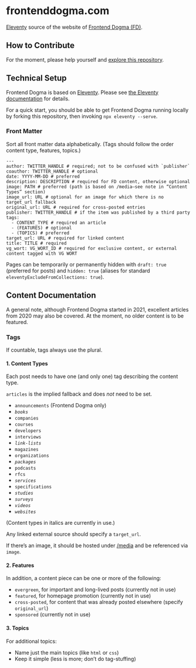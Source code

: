 # frontenddogma.com

[Eleventy](https://www.11ty.dev/) source of the website of [Frontend Dogma (FD)](https://frontenddogma.com/).

## How to Contribute

For the moment, please help yourself and [explore this repository](https://github.com/j9t/frontenddogma.com).

## Technical Setup

Frontend Dogma is based on [Eleventy](https://www.11ty.dev/). Please see [the Eleventy documentation](https://www.11ty.dev/docs/) for details.

For a quick start, you should be able to get Frontend Dogma running locally by forking this repository, then invoking `npx eleventy --serve`.

### Front Matter

Sort all front matter data alphabetically. (Tags should follow the order content type, features, topics.)

```
---
author: TWITTER_HANDLE # required; not to be confused with `publisher`
coauthor: TWITTER_HANDLE # optional
date: YYYY-MM-DD # preferred
description: DESCRIPTION # required for FD content, otherwise optional
image: PATH # preferred (path is based on /media—see note in “Content Types” section)
image_url: URL # optional for an image for which there is no target_url fallback
original_url: URL # required for cross-posted entries
publisher: TWITTER_HANDLE # if the item was published by a third party
tags:
  - CONTENT_TYPE # required an article
  - (FEATURES) # optional
  - (TOPICS) # preferred
target_url: URL # required for linked content
title: TITLE # required
vg_wort: VG_WORT_ID # required for exclusive content, or external content tagged with VG WORT
```

Pages can be temporarily or permanently hidden with `draft: true` (preferred for posts) and `hidden: true` (aliases for standard `eleventyExcludeFromCollections: true`).

## Content Documentation

A general note, although Frontend Dogma started in 2021, excellent articles from 2020 may also be covered. At the moment, no older content is to be featured.

### Tags

If countable, tags always use the plural.

#### 1. Content Types

Each post needs to have one (and only one) tag describing the content type.

`articles` is the implied fallback and does _not_ need to be set.

* `announcements` (Frontend Dogma only)
* _`books`_
* `companies`
* `courses`
* `developers`
* `interviews`
* _`link-lists`_
* `magazines`
* `organizations`
* _`packages`_
* `podcasts`
* `rfcs`
* _`services`_
* `specifications`
* _`studies`_
* _`surveys`_ 
* _`videos`_
* _`websites`_

(Content types in italics are currently in use.)

Any linked external source should specify a `target_url`.

If there’s an image, it should be hosted under [/media](https://github.com/j9t/frontenddogma.com/tree/main/media) and be referenced via `image`.

#### 2. Features

In addition, a content piece can be one or more of the following:

* `evergreen`, for important and long-lived posts (currently not in use)
* `featured`, for homepage promotion (currently not in use)
* `cross-posted`, for content that was already posted elsewhere (specify `original_url`)
* `sponsored` (currently not in use)

#### 3. Topics

For additional topics:

* Name just the main topics (like `html` or `css`)
* Keep it simple (less is more; don’t do tag-stuffing)